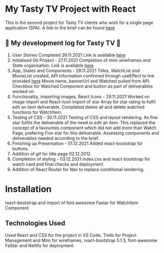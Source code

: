 # My Tasty TV Project with React

This is the second project for Tasty TV clients who wish for a single page application (SPA). A link to the brief can be found [here](https://docs.google.com/document/d/1-GVAPklgZZkyeYGi1Y0W6LQszZEmD7P5GxO8g3V79uk/edit#)

## :cinema: My development log for Tasty TV :cinema:

1. User Stories Completed 26.11.2021
Link is available [here](https://docs.google.com/document/d/1fXmgrX4mpw7XSIafZUx9lVqEjp5-G1g5XsAaOkIceR0/edit?usp=sharing
)
2. Initialised Git Project - 27.11.2021
Completion of miro wireframes and State organisation. Link is available [here](https://miro.com/app/board/uXjVOfMlIbI=/)
3. App, States and Components - 28.11.2021 Titles, WatchList and MovieList created, API information confirmed through useEffect to link provided [here](https://hub.dummyapis.com/vj/wzGUkpZ) Movie name, bannerUrl and Watched pulled from API. Checkbox for Watched Component and button as part of deliverables worked on.
4. Functionality, importing images, React Icons - 29.11.2021 
Worked on image import and React-Icon import of star Array for star rating to fulfil edit an item deliverable. Completed delete all and delete watched functions for WatchItem. 
5. Testing of CSS - 30.11.2021 Testing of CSS and layout rendering. As five star fulfils the deliverable of the need to edit an item. This replaced the concept of a favourites component which did not add more than Watch Page, prefering Five star for this deliverable. Assessing components and deliverables needed according to the brief.  
6. Finishing up Presentation - 01.12.2021 Added react-bootstrap for buttons. 
7. Addition of gif for title page 02.12.2012
8. Completion of styling - 03.12.2021 index.css and react-bootstrap for watch card and final checks and deployment.
9. Addition of React Router for Nav to replace conditional rendering.
# Installation  
react-bootstrap and import of font awesome Fastar for WatchItem Component 

## Technologies Used 
Used React and CSS for the project in VS Code, Trello for Project Management and Miro for wireframes, react-bootstrap 5.1.3, font-awesome FaStar and Netlify for deployment.

